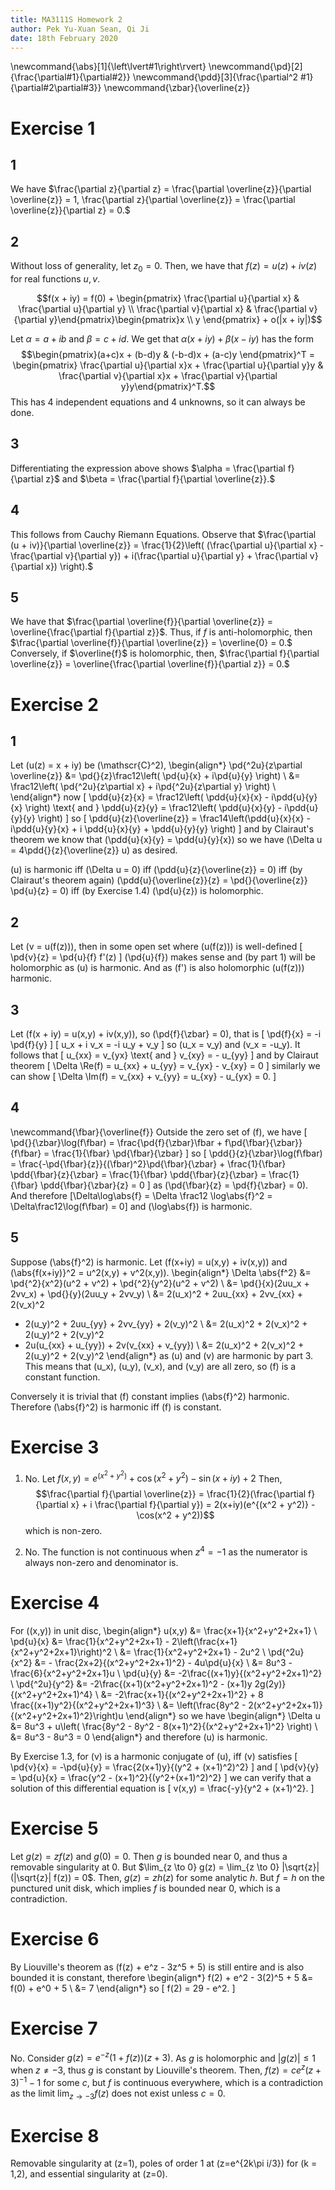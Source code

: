 ```yaml
---
title: MA3111S Homework 2
author: Pek Yu-Xuan Sean, Qi Ji
date: 18th February 2020
---
```


\newcommand{\abs}[1]{\left\lvert#1\right\rvert}
\newcommand{\pd}[2]{\frac{\partial#1}{\partial#2}}
\newcommand{\pdd}[3]{\frac{\partial^2 #1}{\partial#2\partial#3}}
\newcommand{\zbar}{\overline{z}}

Exercise 1
==========

1
-

We have
$\frac{\partial z}{\partial z} = \frac{\partial \overline{z}}{\partial \overline{z}} = 1, \frac{\partial z}{\partial \overline{z}} = \frac{\partial \overline{z}}{\partial z} = 0.$

2
-

Without loss of generality, let $z_0 = 0$. Then, we have that
$f(z) = u(z) + iv(z)$ for real functions $u,v$.

$$f(x + iy) = f(0) + \begin{pmatrix} \frac{\partial u}{\partial x} & \frac{\partial u}{\partial y} \\ \frac{\partial v}{\partial x} & \frac{\partial v}{\partial y}\end{pmatrix}\begin{pmatrix}x \\ y \end{pmatrix} + o(|x + iy|)$$

Let $\alpha = a + ib$ and $\beta = c + id$. We get that
$\alpha(x + iy) + \beta(x - iy)$ has the form
$$\begin{pmatrix}(a+c)x + (b-d)y & (-b-d)x + (a-c)y \end{pmatrix}^T = \begin{pmatrix} \frac{\partial u}{\partial x}x + \frac{\partial u}{\partial y}y & \frac{\partial v}{\partial x}x + \frac{\partial v}{\partial y}y\end{pmatrix}^T.$$
This has 4 independent equations and 4 unknowns, so it can always be
done.

3
-

Differentiating the expression above shows
$\alpha = \frac{\partial f}{\partial z}$ and
$\beta = \frac{\partial f}{\partial \overline{z}}.$

4
-

This follows from Cauchy Riemann Equations. Observe that
$\frac{\partial (u + iv)}{\partial \overline{z}} = \frac{1}{2}\left( (\frac{\partial u}{\partial x} - \frac{\partial v}{\partial y}) + i(\frac{\partial u}{\partial y} + \frac{\partial v}{\partial x}) \right).$

5
-

We have that
$\frac{\partial \overline{f}}{\partial \overline{z}} = \overline{\frac{\partial f}{\partial z}}$.
Thus, if $f$ is anti-holomorphic, then
$\frac{\partial \overline{f}}{\partial \overline{z}} = \overline{0} = 0.$
Conversely, if $\overline{f}$ is holomorphic, then,
$\frac{\partial f}{\partial \overline{z}} = \overline{\frac{\partial \overline{f}}{\partial z}} = 0.$


# Exercise 2

## 1

Let \(u(z) = x + iy\) be \(\mathscr{C}^2\),
\begin{align*}
\pd{^2u}{z\partial \overline{z}}
&= \pd{}{z}\frac12\left( \pd{u}{x} + i\pd{u}{y} \right) \\
&= \frac12\left( \pd{^2u}{z\partial x} + i\pd{^2u}{z\partial y} \right) \\
\end{align*}
now
\[
\pdd{u}{z}{x} = \frac12\left( \pdd{u}{x}{x} - i\pdd{u}{y}{x} \right)
\text{ and }
\pdd{u}{z}{y} = \frac12\left( \pdd{u}{x}{y} - i\pdd{u}{y}{y} \right)
\]
so
\[
\pdd{u}{z}{\overline{z}} = \frac14\left(\pdd{u}{x}{x} - i\pdd{u}{y}{x} + i \pdd{u}{x}{y} + \pdd{u}{y}{y} \right)
\]
and by Clairaut's theorem we know that \(\pdd{u}{x}{y} = \pdd{u}{y}{x}\) so we have \(\Delta u = 4\pdd{}{z}{\overline{z}} u\) as desired.

\(u\) is harmonic iff \(\Delta u = 0\) iff \(\pdd{u}{z}{\overline{z}} = 0\) iff (by Clairaut's theorem again) \(\pdd{u}{\overline{z}}{z} = \pd{}{\overline{z}} \pd{u}{z} = 0\)
iff (by Exercise 1.4\) \(\pd{u}{z}\) is holomorphic.

## 2

Let \(v = u(f(z))\), then in some open set where \(u(f(z))\) is well-defined
\[ \pd{v}{z} = \pd{u}{f} f'(z) \]
\(\pd{u}{f}\) makes sense and (by part 1) will be holomorphic as \(u\) is harmonic.
And as \(f'\) is also holomorphic \(u(f(z))\) harmonic.

## 3

Let \(f(x + iy) = u(x,y) + iv(x,y)\), so \(\pd{f}{\zbar} = 0\), that is
\[ \pd{f}{x} = -i \pd{f}{y} \]
\[ u_x + i v_x = -i u_y + v_y \]
so \(u_x = v_y\) and \(v_x = -u_y\).
It follows that
\[ u_{xx} = v_{yx} \text{ and } v_{xy} = - u_{yy} \]
and by Clairaut theorem
\[ \Delta \Re(f) = u_{xx} + u_{yy} = v_{yx} - v_{xy} = 0 \]
similarly we can show
\[ \Delta \Im(f) = v_{xx} + v_{yy} = u_{xy} - u_{yx} = 0. \]

## 4

\newcommand{\fbar}{\overline{f}}
Outside the zero set of \(f\), we have
\[
\pd{}{\zbar}\log(f\fbar) = \frac{\pd{f}{\zbar}\fbar + f\pd{\fbar}{\zbar}}{f\fbar} = \frac{1}{\fbar} \pd{\fbar}{\zbar}
\]
so
\[
\pdd{}{z}{\zbar}\log(f\fbar) = \frac{-\pd{\fbar}{z}}{(\fbar)^2}\pd{\fbar}{\zbar} + \frac{1}{\fbar} \pdd{\fbar}{z}{\zbar}
= \frac{1}{\fbar} \pdd{\fbar}{z}{\zbar}
= \frac{1}{\fbar} \pdd{\fbar}{\zbar}{z} = 0
\]
as \(\pd{\fbar}{z} = \pd{f}{\zbar} = 0\).
And therefore
\[\Delta\log\abs{f} = \Delta \frac12 \log\abs{f}^2 = \Delta\frac12\log(f\fbar) = 0\]
and \(\log\abs{f}\) is harmonic.

## 5

Suppose \(\abs{f}^2\) is harmonic.
Let \(f(x+iy) = u(x,y) + iv(x,y)\) and \(\abs{f(x+iy)}^2 = u^2(x,y) + v^2(x,y)\).
\begin{align*}
\Delta \abs{f^2}
&= \pd{^2}{x^2}(u^2 + v^2) + \pd{^2}{y^2}(u^2 + v^2) \\
&= \pd{}{x}(2uu_x + 2vv_x) + \pd{}{y}(2uu_y + 2vv_y) \\
&= 2(u_x)^2 + 2uu_{xx} + 2vv_{xx} + 2(v_x)^2
 + 2(u_y)^2 + 2uu_{yy} + 2vv_{yy} + 2(v_y)^2 \\
&= 2(u_x)^2 + 2(v_x)^2 + 2(u_y)^2 + 2(v_y)^2
+ 2u(u_{xx} + u_{yy}) + 2v(v_{xx} + v_{yy}) \\
&= 2(u_x)^2 + 2(v_x)^2 + 2(u_y)^2 + 2(v_y)^2
\end{align*}
as \(u\) and \(v\) are harmonic by part 3.
This means that \(u_x\), \(u_y\), \(v_x\), and \(v_y\) are all zero, so \(f\) is a constant function.

Conversely it is trivial that \(f\) constant implies \(\abs{f}^2\) harmonic.
Therefore \(\abs{f}^2\) is harmonic iff \(f\) is constant.

Exercise 3
==========

1.  No. Let
    $f(x,y) = e^{(x^2 + y^2)} + \cos(x^2 + y^2) - \sin(x + iy) + 2$
    Then,
    $$\frac{\partial f}{\partial \overline{z}} = \frac{1}{2}(\frac{\partial f}{\partial x} + i \frac{\partial f}{\partial y}) = 2(x+iy)(e^{(x^2 + y^2)} - \cos(x^2 + y^2))$$
    which is non-zero.

2.  No. The function is not continuous when $z^4 = -1$ as the numerator
    is always non-zero and denominator is.

# Exercise 4

For \((x,y)\) in unit disc,
\begin{align*}
u(x,y) &= \frac{x+1}{x^2+y^2+2x+1} \\
\pd{u}{x} &= \frac{1}{x^2+y^2+2x+1} - 2\left(\frac{x+1}{x^2+y^2+2x+1}\right)^2 \\
&= \frac{1}{x^2+y^2+2x+1} - 2u^2 \\
\pd{^2u}{x^2} &= - \frac{2x+2}{(x^2+y^2+2x+1)^2} - 4u\pd{u}{x} \\
&= 8u^3 - \frac{6}{x^2+y^2+2x+1}u \\
\pd{u}{y} &= -2\frac{(x+1)y}{(x^2+y^2+2x+1)^2} \\
\pd{^2u}{y^2} &= -2\frac{(x+1)(x^2+y^2+2x+1)^2 - (x+1)y 2g(2y)}{(x^2+y^2+2x+1)^4} \\
&= -2\frac{x+1}{(x^2+y^2+2x+1)^2} + 8 \frac{(x+1)y^2}{(x^2+y^2+2x+1)^3} \\
&= \left(\frac{8y^2 - 2(x^2+y^2+2x+1)}{(x^2+y^2+2x+1)^2}\right)u
\end{align*}
so we have
\begin{align*}
\Delta u &= 8u^3 + u\left( \frac{8y^2 - 8y^2 - 8(x+1)^2}{(x^2+y^2+2x+1)^2} \right) \\
&= 8u^3 - 8u^3 = 0
\end{align*}
and therefore \(u\) is harmonic.

By Exercise 1.3, for \(v\) is a harmonic conjugate of \(u\), iff \(v\) satisfies
\[ \pd{v}{x} = -\pd{u}{y} = \frac{2(x+1)y}{(y^2 + (x+1)^2)^2} \]
and
\[ \pd{v}{y} = \pd{u}{x} = \frac{y^2 - (x+1)^2}{(y^2+(x+1)^2)^2} \]
we can verify that a solution of this differential equation is
\[ v(x,y) = \frac{-y}{y^2 + (x+1)^2}. \]

Exercise 5
==========

Let $g(z) = zf(z)$ and $g(0) = 0$. Then $g$ is bounded near 0, and thus
a removable singularity at 0. But
$\lim_{z \to 0} g(z) = \lim_{z \to 0} |\sqrt{z}| (|\sqrt{z}| f(z)) = 0$.
Then, $g(z) = zh(z)$ for some analytic $h$. But $f = h$ on the punctured
unit disk, which implies $f$ is bounded near 0, which is a
contradiction.

# Exercise 6

By Liouville's theorem as \(f(z) + e^z - 3z^5 + 5\) is still entire and is also bounded it is constant, therefore
\begin{align*}
f(2) + e^2 - 3(2)^5 + 5 &= f(0) + e^0 + 5 \\
&= 7
\end{align*}
so
\[ f(2) = 29 - e^2. \]

Exercise 7
==========

No. Consider $g(z) = e^{-z}(1+ f(z))(z+3)$. As $g$ is holomorphic and
$|g(z)| \leq 1$ when $z \neq -3$, thus $g$ is constant by Liouville's
theorem. Then, $f(z) = ce^z(z+3)^{-1} - 1$ for some $c$, but $f$ is
continuous everywhere, which is a contradiction as the limit
$\lim_{z \to -3}f(z)$ does not exist unless $c = 0$.

# Exercise 8

Removable singularity at \(z=1\),
poles of order 1 at \(z=e^{2k\pi i/3}\) for \(k = 1,2\), and
essential singularity at \(z=0\).
